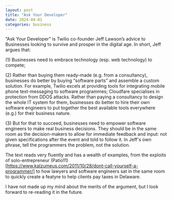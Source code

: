 ```yaml
---
layout: post
title: "Ask Your Developer"
date: 2024-04-01
categories: business 
---
```


“Ask Your Developer” is Twilio co-founder Jeff Lawson’s advice to Businesses looking to survive and prosper in the digital age.  In short, Jeff argues that:

(1) Businesses need to embrace technology (esp. web technology) to compete;


(2) Rather than buying them ready-made (e.g. from a consultancy), businesses do better by buying “software parts” and assemble a custom solution.  For example, Twilio excels at providing tools for integrating mobile phone text-messaging to software programmes; Cloudfare specialises in protection from DDOS attacks.  Rather than paying a consultancy to design the whole IT system for them, businesses do better to hire their own software engineers to put together the best available tools everywhere (e.g.) for their business nature. 

(3) But for that to succeed, businesses need to empower software engineers to make real business decisions.  They should be in the same room as the decision-makers to allow for immediate feedback and input: not given specifications after the event and told to follow it.  In Jeff's own phrase, tell the programmers the problem, not the solution.

The text reads very fluently and has a wealth of examples, from the exploits of solo-entrepreneur (Patio11)[https://www.kalzumeus.com/2011/10/28/dont-call-yourself-a-programmer/] to how lawyers and software engineers sat in the same room to quickly create a featyre to help clients pay taxes in Delaware.  

I have not made up my mind about the merits of the argument, but I look forward to re-reading it in the future. 